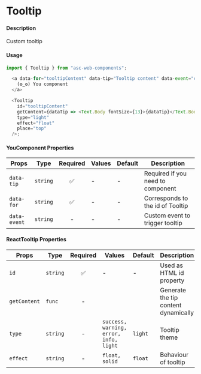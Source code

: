 # Tooltip

#### Description

Custom tooltip

#### Usage

```js
import { Tooltip } from "asc-web-components";

  <a data-for="tooltipContent" data-tip="Tooltip content" data-event="click focus">
    (❂‿❂) You component
  </a>

  <Tooltip
    id="tooltipContent"
    getContent={dataTip => <Text.Body fontSize={13}>{dataTip}</Text.Body>}
    type="light"
    effect="float"
    place="top"
  />;
```

#### YouComponent Properties

| Props        | Type     | Required | Values | Default | Description                       |
| ------------ | -------- | :------: | ------ | ------- | --------------------------------- |
| `data-tip`   | `string` |    ✅    | -      | -       | Required if you need to component |
| `data-for`   | `string` |    ✅    | -      | -       | Corresponds to the id of Tooltip  |
| `data-event` | `string` |    -     | -      | -       | Custom event to trigger tooltip   |

#### ReactTooltip Properties

| Props        | Type     | Required | Values                                 | Default | Description                          |
| ------------ | -------- | :------: | -------------------------------------- | ------- | ------------------------------------ |
| `id`         | `string` |    ✅    | -                                      | -       | Used as HTML id property             |
| `getContent` | `func`   |    -     |                                        |         | Generate the tip content dynamically |
| `type`       | `string` |    -     | `success, warning, error, info, light` | `light` | Tooltip theme                        |
| `effect`     | `string` |    -     | `float, solid`                         | `float` | Behaviour of tooltip                 |
